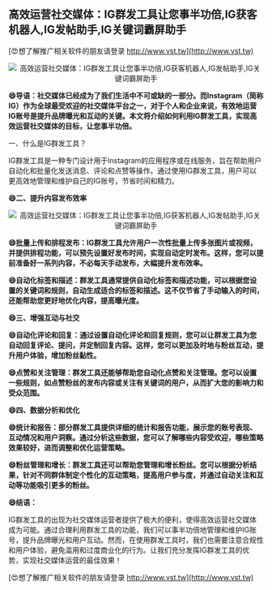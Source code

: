 ## **高效运营社交媒体：IG群发工具让您事半功倍,IG获客机器人,IG发帖助手,IG关键词霸屏助手**

[😍想了解推广相关软件的朋友请登录 http://www.vst.tw](http://www.vst.tw)

 <center><img src="https://vst.tw/MP4/tuiguang/png/8.png" alt="高效运营社交媒体：IG群发工具让您事半功倍,IG获客机器人,IG发帖助手,IG关键词霸屏助手"></center>

**😄导语：社交媒体已经成为了我们生活中不可或缺的一部分。而Instagram（简称IG）作为全球最受欢迎的社交媒体平台之一，对于个人和企业来说，有效地运营IG账号是提升品牌曝光和互动的关键。本文将介绍如何利用IG群发工具，实现高效运营社交媒体的目标，让您事半功倍。**

一、什么是IG群发工具？

IG群发工具是一种专门设计用于Instagram的应用程序或在线服务，旨在帮助用户自动化和批量化发送消息、评论和点赞等操作。通过使用IG群发工具，用户可以更高效地管理和维护自己的IG账号，节省时间和精力。

**😄二、提升内容发布效率**

 <center><img src="https://vst.tw/MP4/tuiguang/png/0.png" alt="高效运营社交媒体：IG群发工具让您事半功倍,IG获客机器人,IG发帖助手,IG关键词霸屏助手"></center>

**😄批量上传和排程发布：IG群发工具允许用户一次性批量上传多张图片或视频，并提供排程功能，可以预先设置好发布时间，实现自动定时发布。这样，您可以提前准备好一系列内容，不必每天手动发布，大幅提升发布效率。**

**😄自动化标签和描述：群发工具通常提供自动化标签和描述功能，可以根据您设置的关键词和规则，自动生成适合的标签和描述。这不仅节省了手动输入的时间，还能帮助您更好地优化内容，提高曝光度。**

**😄三、增强互动与社交**

**😄自动化评论和回复：通过设置自动化评论和回复规则，您可以让群发工具为您自动回复评论、提问，并定制回复内容。这样，您可以更加及时地与粉丝互动，提升用户体验，增加粉丝黏性。**

**😄点赞和关注管理：群发工具还能够帮助您自动化点赞和关注管理。您可以设置一些规则，如点赞粉丝的发布内容或关注有关键词的用户，从而扩大您的影响力和受众范围。**

**😄四、数据分析和优化**

**😄统计和报告：部分群发工具提供详细的统计和报告功能，展示您的账号表现、互动情况和用户洞察。通过分析这些数据，您可以了解哪些内容受欢迎，哪些策略效果较好，进而调整和优化运营策略。**

**😄粉丝管理和增长：群发工具还可以帮助您管理和增长粉丝。您可以根据分析结果，针对不同群体制定个性化的互动策略，提高用户参与度，并通过自动关注和互动等功能吸引更多的粉丝。**

**😄结语：**

IG群发工具的出现为社交媒体运营者提供了极大的便利，使得高效运营社交媒体成为可能。通过合理利用群发工具的功能，我们可以事半功倍地管理和维护IG账号，提升品牌曝光和用户互动。然而，在使用群发工具时，我们也需要注意合规性和用户体验，避免滥用和过度商业化的行为。让我们充分发挥IG群发工具的优势，实现社交媒体运营的最佳效果！

[😍想了解推广相关软件的朋友请登录 http://www.vst.tw](http://www.vst.tw)



